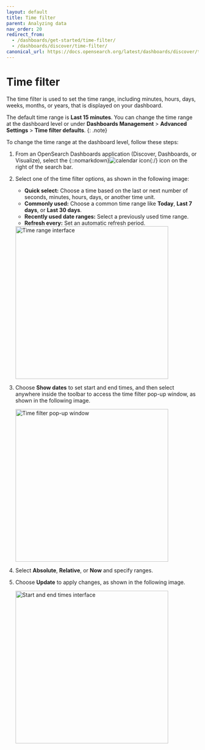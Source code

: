 ```yaml
---
layout: default
title: Time filter
parent: Analyzing data
nav_order: 20
redirect_from:
  - /dashboards/get-started/time-filter/
  - /dashboards/discover/time-filter/
canonical_url: https://docs.opensearch.org/latest/dashboards/discover/time-filter/
---
```


# Time filter

The time filter is used to set the time range, including minutes, hours, days, weeks, months, or years, that is displayed on your dashboard.

The default time range is **Last 15 minutes**. You can change the time range at the dashboard level or under **Dashboards Management** > **Advanced Settings** > **Time filter defaults**. 
{: .note}

To change the time range at the dashboard level, follow these steps:

1. From an OpenSearch Dashboards application (Discover, Dashboards, or Visualize), select the {::nomarkdown}<img src="{{site.url}}{{site.baseurl}}/images/icons/calendar-icon.png" class="inline-icon" alt="calendar icon"/>{:/} icon on the right of the search bar.
2. Select one of the time filter options, as shown in the following image:
   - **Quick select:** Choose a time based on the last or next number of seconds, minutes, hours, days, or another time unit. 
   - **Commonly used:** Choose a common time range like **Today**, **Last 7 days**, or **Last 30 days**. 
   - **Recently used date ranges:** Select a previously used time range.
   - **Refresh every:** Set an automatic refresh period.

    <img src="{{site.url}}{{site.baseurl}}/images/dashboards/time-range.png" alt="Time range interface" width="400"/>

3. Choose **Show dates** to set start and end times, and then select anywhere inside the toolbar to access the time filter pop-up window, as shown in the following image.

   <img src="{{site.url}}{{site.baseurl}}/images/dashboards/time-filter-popup.png" alt="Time filter pop-up window" width="400"/>

4. Select **Absolute**, **Relative**, or **Now** and specify ranges.
5. Choose **Update** to apply changes, as shown in the following image.

   <img src="{{site.url}}{{site.baseurl}}/images/dashboards/start-end-time.png" alt="Start and end times interface" width="400"/>
